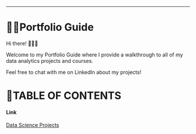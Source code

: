 ---
# 👩‍💻Portfolio Guide

Hi there! 🙋🏻‍♀️

Welcome to my Portfolio Guide where I provide a walkthrough to all of my data analytics projects and courses.

Feel free to chat with me on LinkedIn about my projects!

# 📑TABLE OF CONTENTS

#### Link
[Data Science Projects](Projects.md)

```python

